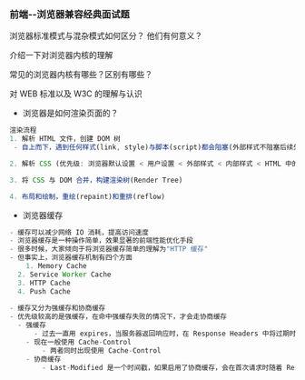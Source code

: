 ### 前端--浏览器兼容经典面试题

浏览器标准模式与混杂模式如何区分？ 他们有何意义？

介绍一下对浏览器内核的理解

常见的浏览器内核有哪些？区别有哪些？

对 WEB 标准以及 W3C 的理解与认识



- 浏览器是如何渲染页面的？

```js
渲染流程
1. 解析 HTML 文件，创建 DOM 树
 - 自上而下，遇到任何样式(link, style)与脚本(script)都会阻塞(外部样式不阻塞后续外部脚本的加载)

2. 解析 CSS (优先级: 浏览器默认设置 < 用户设置 < 外部样式 < 内部样式 < HTML 中的 style 样式)

3. 将 CSS 与 DOM 合并，构建渲染树(Render Tree)

4. 布局和绘制，重绘(repaint)和重排(reflow)
```



- 浏览器缓存

```js
- 缓存可以减少网络 IO 消耗，提高访问速度
- 浏览器缓存是一种操作简单，效果显著的前端性能优化手段
- 很多时候，大家倾向于将浏览器缓存简单的理解为"HTTP 缓存"
- 但事实上，浏览器缓存机制有四个方面
	1. Memory Cache
  2. Service Worker Cache
  3. HTTP Cache
  4. Push Cache
  
- 缓存又分为强缓存和协商缓存
- 优先级较高的是强缓存，在命中强缓存失败的情况下，才会走协商缓存
  - 强缓存
	  - 过去一直用 expires，当服务器返回响应时，在 Response Headers 中将过期时间写入 expires 字段
    - 现在一般使用 Cache-Control
		- 两者同时出现使用 Cache-Control
	- 协商缓存
		- Last-Modified 是一个时间戳，如果启用了协商缓存，会在首次请求时随着 Response Headers 返回: 每次请求去判断这个时间戳是否发生变化。从而决定是304读取缓存还是返回最新的数据
```

